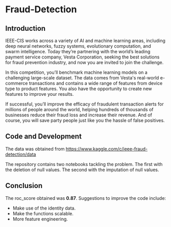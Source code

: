 # Fraud-Detection

## Introduction
IEEE-CIS works across a variety of AI and machine learning areas, including deep neural networks, fuzzy systems, evolutionary computation, and swarm intelligence. Today they’re partnering with the world’s leading payment service company, Vesta Corporation, seeking the best solutions for fraud prevention industry, and now you are invited to join the challenge.

In this competition, you’ll benchmark machine learning models on a challenging large-scale dataset. The data comes from Vesta's real-world e-commerce transactions and contains a wide range of features from device type to product features. You also have the opportunity to create new features to improve your results.

If successful, you’ll improve the efficacy of fraudulent transaction alerts for millions of people around the world, helping hundreds of thousands of businesses reduce their fraud loss and increase their revenue. And of course, you will save party people just like you the hassle of false positives.


## Code and Development
The data was obtained from https://www.kaggle.com/c/ieee-fraud-detection/data

The repository contains two notebooks tackling the problem. The first with the deletion of null values. The second with the imputation of null values. 

## Conclusion
The roc_score obtained was **0.87**. Suggestions to improve the code include:
* Make use of the identity data.
* Make the functions scalable.
* More feature engineering.
